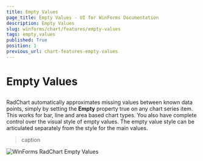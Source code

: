 ```yaml
---
title: Empty Values
page_title: Empty Values - UI for WinForms Documentation
description: Empty Values
slug: winforms/chart/features/empty-values
tags: empty,values
published: True
position: 1
previous_url: chart-features-empty-values
---
```


# Empty Values



## 

RadChart automatically approximates missing values between known data points, simply by setting the __Empty__ property true on any chart series item. This works for bar, line and area based chart types. You also have complete control over the visual style of empty values. The empty value style can be articulated separately from the style for the main values.
>caption 

![WinForms RadChart Empty Values](images/chart-features-empty-values001.png)
